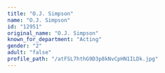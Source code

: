 ```yaml
---
title: "O.J. Simpson"
name: "O.J. Simpson"
id: "12951"
original_name: "O.J. Simpson"
known_for_department: "Acting"
gender: "2"
adult: "false"
profile_path: "/atFSL7hthG9D3p8kNvCpHN1ILDk.jpg"
---
```

